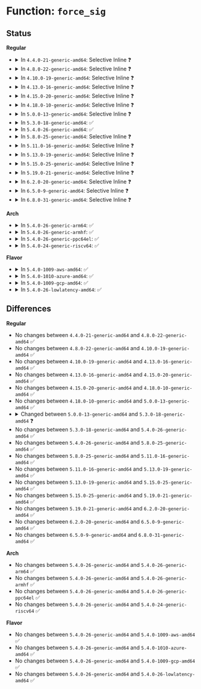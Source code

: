 # Function: <code>force_sig</code>

## Status
<b>Regular</b>
<ul>
<li>
<details>
<summary>In <code>4.4.0-21-generic-amd64</code>: Selective Inline ❓</summary>

```c
void force_sig(int sig, struct task_struct * p)
```

```json
{
  "name": "force_sig",
  "collision_type": "Unique Global",
  "inline_type": "Selective",
  "funcs": [
    {
      "addr": 18446744071579431168,
      "name": "force_sig",
      "external": true,
      "loc": "kernel/signal.c:1435",
      "file": "kernel/signal.c",
      "inline": "not declared, inlined",
      "caller_inline": [
        "kernel/signal.c:force_sigsegv"
      ],
      "caller_func": [
        "arch/x86/entry/vsyscall/vsyscall_64.c:emulate_vsyscall",
        "arch/x86/kernel/signal.c:signal_fault",
        "arch/x86/kernel/cpu/mcheck/mce.c:do_machine_check",
        "arch/x86/kernel/cpu/mcheck/mce.c:do_machine_check",
        "arch/x86/mm/mpx.c:mpx_handle_bd_fault",
        "arch/x86/mm/mpx.c:mpx_notify_unmap",
        "kernel/pid_namespace.c:reboot_pid_ns",
        "mm/memory-failure.c:memory_failure",
        "drivers/tty/tty_io.c:__do_SAK"
      ]
    }
  ],
  "symbols": [
    {
      "addr": 18446744071579431168,
      "name": "force_sig",
      "section": ".text",
      "bind": "STB_GLOBAL",
      "size": 24
    }
  ]
}
```
</details>
</li>
<li>
<details>
<summary>In <code>4.8.0-22-generic-amd64</code>: Selective Inline ❓</summary>

```c
void force_sig(int sig, struct task_struct * p)
```

```json
{
  "name": "force_sig",
  "collision_type": "Unique Global",
  "inline_type": "Selective",
  "funcs": [
    {
      "addr": 18446744071579446466,
      "name": "force_sig",
      "external": true,
      "loc": "kernel/signal.c:1435",
      "file": "kernel/signal.c",
      "inline": "not declared, inlined",
      "caller_inline": [
        "kernel/signal.c:force_sigsegv"
      ],
      "caller_func": [
        "arch/x86/entry/vsyscall/vsyscall_64.c:emulate_vsyscall",
        "arch/x86/kernel/signal.c:signal_fault",
        "arch/x86/kernel/cpu/mcheck/mce.c:do_machine_check",
        "arch/x86/mm/mpx.c:mpx_notify_unmap",
        "arch/x86/mm/mpx.c:mpx_handle_bd_fault",
        "kernel/pid_namespace.c:reboot_pid_ns",
        "mm/memory-failure.c:memory_failure",
        "drivers/tty/tty_io.c:__do_SAK"
      ]
    }
  ],
  "symbols": [
    {
      "addr": 18446744071579443568,
      "name": "force_sig",
      "section": ".text",
      "bind": "STB_GLOBAL",
      "size": 24
    }
  ]
}
```
</details>
</li>
<li>
<details>
<summary>In <code>4.10.0-19-generic-amd64</code>: Selective Inline ❓</summary>

```c
void force_sig(int sig, struct task_struct * p)
```

```json
{
  "name": "force_sig",
  "collision_type": "Unique Global",
  "inline_type": "Selective",
  "funcs": [
    {
      "addr": 18446744071579466834,
      "name": "force_sig",
      "external": true,
      "loc": "kernel/signal.c:1441",
      "file": "kernel/signal.c",
      "inline": "not declared, inlined",
      "caller_inline": [
        "kernel/signal.c:force_sigsegv"
      ],
      "caller_func": [
        "arch/x86/entry/vsyscall/vsyscall_64.c:emulate_vsyscall",
        "arch/x86/kernel/signal.c:signal_fault",
        "arch/x86/kernel/cpu/mcheck/mce.c:do_machine_check",
        "arch/x86/mm/mpx.c:mpx_notify_unmap",
        "arch/x86/mm/mpx.c:mpx_handle_bd_fault",
        "kernel/pid_namespace.c:reboot_pid_ns",
        "mm/memory-failure.c:memory_failure",
        "drivers/tty/tty_io.c:__do_SAK"
      ]
    }
  ],
  "symbols": [
    {
      "addr": 18446744071579463936,
      "name": "force_sig",
      "section": ".text",
      "bind": "STB_GLOBAL",
      "size": 24
    }
  ]
}
```
</details>
</li>
<li>
<details>
<summary>In <code>4.13.0-16-generic-amd64</code>: Selective Inline ❓</summary>

```c
void force_sig(int sig, struct task_struct * p)
```

```json
{
  "name": "force_sig",
  "collision_type": "Unique Global",
  "inline_type": "Selective",
  "funcs": [
    {
      "addr": 18446744071579455330,
      "name": "force_sig",
      "external": true,
      "loc": "kernel/signal.c:1463",
      "file": "kernel/signal.c",
      "inline": "not declared, inlined",
      "caller_inline": [
        "kernel/signal.c:force_sigsegv"
      ],
      "caller_func": [
        "arch/x86/entry/vsyscall/vsyscall_64.c:emulate_vsyscall",
        "arch/x86/kernel/signal.c:signal_fault",
        "arch/x86/kernel/cpu/mcheck/mce.c:do_machine_check",
        "arch/x86/mm/mpx.c:mpx_notify_unmap",
        "kernel/pid_namespace.c:reboot_pid_ns"
      ]
    }
  ],
  "symbols": [
    {
      "addr": 18446744071579452416,
      "name": "force_sig",
      "section": ".text",
      "bind": "STB_GLOBAL",
      "size": 24
    }
  ]
}
```
</details>
</li>
<li>
<details>
<summary>In <code>4.15.0-20-generic-amd64</code>: Selective Inline ❓</summary>

```c
void force_sig(int sig, struct task_struct * p)
```

```json
{
  "name": "force_sig",
  "collision_type": "Unique Global",
  "inline_type": "Selective",
  "funcs": [
    {
      "addr": 18446744071579483650,
      "name": "force_sig",
      "external": true,
      "loc": "kernel/signal.c:1464",
      "file": "kernel/signal.c",
      "inline": "not declared, inlined",
      "caller_inline": [
        "kernel/signal.c:force_sigsegv"
      ],
      "caller_func": [
        "arch/x86/entry/common.c:do_fast_syscall_32",
        "arch/x86/entry/common.c:do_fast_syscall_32",
        "arch/x86/entry/common.c:do_int80_syscall_32",
        "arch/x86/entry/common.c:do_syscall_64",
        "arch/x86/entry/vsyscall/vsyscall_64.c:emulate_vsyscall",
        "arch/x86/kernel/signal.c:signal_fault",
        "arch/x86/kernel/cpu/mcheck/mce.c:do_machine_check",
        "arch/x86/mm/mpx.c:mpx_notify_unmap",
        "kernel/pid_namespace.c:reboot_pid_ns"
      ]
    }
  ],
  "symbols": [
    {
      "addr": 18446744071579480736,
      "name": "force_sig",
      "section": ".text",
      "bind": "STB_GLOBAL",
      "size": 24
    }
  ]
}
```
</details>
</li>
<li>
<details>
<summary>In <code>4.18.0-10-generic-amd64</code>: Selective Inline ❓</summary>

```c
void force_sig(int sig, struct task_struct * p)
```

```json
{
  "name": "force_sig",
  "collision_type": "Unique Global",
  "inline_type": "Selective",
  "funcs": [
    {
      "addr": 18446744071579500146,
      "name": "force_sig",
      "external": true,
      "loc": "kernel/signal.c:1462",
      "file": "kernel/signal.c",
      "inline": "not declared, inlined",
      "caller_inline": [
        "kernel/signal.c:force_sigsegv"
      ],
      "caller_func": [
        "arch/x86/entry/common.c:do_fast_syscall_32",
        "arch/x86/entry/common.c:do_fast_syscall_32",
        "arch/x86/entry/common.c:do_int80_syscall_32",
        "arch/x86/entry/common.c:do_syscall_64",
        "arch/x86/entry/vsyscall/vsyscall_64.c:emulate_vsyscall",
        "arch/x86/kernel/signal.c:signal_fault",
        "arch/x86/kernel/cpu/mcheck/mce.c:do_machine_check",
        "arch/x86/mm/mpx.c:mpx_notify_unmap",
        "kernel/pid_namespace.c:reboot_pid_ns",
        "mm/memory-failure.c:kill_procs"
      ]
    }
  ],
  "symbols": [
    {
      "addr": 18446744071579496976,
      "name": "force_sig",
      "section": ".text",
      "bind": "STB_GLOBAL",
      "size": 24
    }
  ]
}
```
</details>
</li>
<li>
<details>
<summary>In <code>5.0.0-13-generic-amd64</code>: Selective Inline ❓</summary>

```c
void force_sig(int sig, struct task_struct * p)
```

```json
{
  "name": "force_sig",
  "collision_type": "Unique Global",
  "inline_type": "Selective",
  "funcs": [
    {
      "addr": 18446744071579533794,
      "name": "force_sig",
      "external": true,
      "loc": "kernel/signal.c:1549",
      "file": "kernel/signal.c",
      "inline": "not declared, inlined",
      "caller_inline": [
        "kernel/signal.c:force_sigsegv"
      ],
      "caller_func": [
        "arch/x86/entry/common.c:do_fast_syscall_32",
        "arch/x86/entry/common.c:do_fast_syscall_32",
        "arch/x86/entry/common.c:do_int80_syscall_32",
        "arch/x86/entry/common.c:do_syscall_64",
        "arch/x86/entry/vsyscall/vsyscall_64.c:emulate_vsyscall",
        "arch/x86/kernel/signal.c:signal_fault",
        "arch/x86/kernel/traps.c:do_general_protection",
        "arch/x86/kernel/traps.c:do_trap",
        "arch/x86/kernel/cpu/mce/core.c:do_machine_check",
        "arch/x86/kernel/uprobes.c:arch_uretprobe_hijack_return_addr",
        "arch/x86/mm/mpx.c:mpx_notify_unmap",
        "kernel/pid_namespace.c:reboot_pid_ns",
        "kernel/events/uprobes.c:uprobe_notify_resume",
        "kernel/events/uprobes.c:uprobe_notify_resume"
      ]
    }
  ],
  "symbols": [
    {
      "addr": 18446744071579530448,
      "name": "force_sig",
      "section": ".text",
      "bind": "STB_GLOBAL",
      "size": 24
    }
  ]
}
```
</details>
</li>
<li>
<details>
<summary>In <code>5.3.0-18-generic-amd64</code>: ✅</summary>

```c
void force_sig(int sig)
```

```json
{
  "name": "force_sig",
  "collision_type": "Unique Global",
  "inline_type": "No",
  "funcs": [
    {
      "addr": 18446744071579558832,
      "name": "force_sig",
      "external": true,
      "loc": "kernel/signal.c:1618",
      "file": "kernel/signal.c",
      "inline": "seen, unknown",
      "caller_inline": [],
      "caller_func": [
        "arch/x86/entry/common.c:do_fast_syscall_32",
        "arch/x86/entry/common.c:do_fast_syscall_32",
        "arch/x86/entry/common.c:do_int80_syscall_32",
        "arch/x86/entry/common.c:do_syscall_64",
        "arch/x86/entry/vsyscall/vsyscall_64.c:emulate_vsyscall",
        "arch/x86/kernel/signal.c:signal_fault",
        "arch/x86/kernel/traps.c:do_general_protection",
        "arch/x86/kernel/traps.c:do_trap",
        "arch/x86/kernel/cpu/mce/core.c:do_machine_check",
        "arch/x86/kernel/uprobes.c:arch_uretprobe_hijack_return_addr",
        "arch/x86/mm/mpx.c:mpx_notify_unmap",
        "kernel/signal.c:force_sigsegv",
        "kernel/signal.c:force_sigsegv",
        "kernel/events/uprobes.c:uprobe_notify_resume",
        "kernel/events/uprobes.c:handle_swbp"
      ]
    }
  ],
  "symbols": [
    {
      "addr": 18446744071579558832,
      "name": "force_sig",
      "section": ".text",
      "bind": "STB_GLOBAL",
      "size": 125
    }
  ]
}
```
</details>
</li>
<li>
<details>
<summary>In <code>5.4.0-26-generic-amd64</code>: ✅</summary>

```c
void force_sig(int sig)
```

```json
{
  "name": "force_sig",
  "collision_type": "Unique Global",
  "inline_type": "No",
  "funcs": [
    {
      "addr": 18446744071579584960,
      "name": "force_sig",
      "external": true,
      "loc": "kernel/signal.c:1623",
      "file": "kernel/signal.c",
      "inline": "seen, unknown",
      "caller_inline": [],
      "caller_func": [
        "arch/x86/entry/common.c:do_fast_syscall_32",
        "arch/x86/entry/common.c:do_fast_syscall_32",
        "arch/x86/entry/common.c:do_int80_syscall_32",
        "arch/x86/entry/common.c:do_syscall_64",
        "arch/x86/entry/vsyscall/vsyscall_64.c:emulate_vsyscall",
        "arch/x86/kernel/signal.c:signal_fault",
        "arch/x86/kernel/traps.c:do_general_protection",
        "arch/x86/kernel/traps.c:do_trap",
        "arch/x86/kernel/cpu/mce/core.c:do_machine_check",
        "arch/x86/kernel/uprobes.c:arch_uretprobe_hijack_return_addr",
        "arch/x86/mm/mpx.c:mpx_notify_unmap",
        "kernel/signal.c:force_sigsegv",
        "kernel/signal.c:force_sigsegv",
        "kernel/events/uprobes.c:uprobe_notify_resume",
        "kernel/events/uprobes.c:handle_swbp"
      ]
    }
  ],
  "symbols": [
    {
      "addr": 18446744071579584960,
      "name": "force_sig",
      "section": ".text",
      "bind": "STB_GLOBAL",
      "size": 125
    }
  ]
}
```
</details>
</li>
<li>
<details>
<summary>In <code>5.8.0-25-generic-amd64</code>: Selective Inline ❓</summary>

```c
void force_sig(int sig)
```

```json
{
  "name": "force_sig",
  "collision_type": "Unique Global",
  "inline_type": "Selective",
  "funcs": [
    {
      "addr": 18446744071579622123,
      "name": "force_sig",
      "external": true,
      "loc": "kernel/signal.c:1619",
      "file": "kernel/signal.c",
      "inline": "not declared, inlined",
      "caller_inline": [
        "kernel/signal.c:force_sigsegv"
      ],
      "caller_func": [
        "arch/x86/entry/common.c:__prepare_exit_to_usermode",
        "arch/x86/entry/vsyscall/vsyscall_64.c:emulate_vsyscall",
        "arch/x86/kernel/signal.c:signal_fault",
        "arch/x86/kernel/traps.c:exc_general_protection",
        "arch/x86/kernel/traps.c:do_trap",
        "arch/x86/kernel/cpu/mce/core.c:kill_me_maybe",
        "arch/x86/kernel/uprobes.c:arch_uretprobe_hijack_return_addr",
        "kernel/events/uprobes.c:uprobe_notify_resume",
        "kernel/events/uprobes.c:handle_swbp",
        "kernel/events/uprobes.c:handle_trampoline"
      ]
    }
  ],
  "symbols": [
    {
      "addr": 18446744071579621280,
      "name": "force_sig",
      "section": ".text",
      "bind": "STB_GLOBAL",
      "size": 96
    }
  ]
}
```
</details>
</li>
<li>
<details>
<summary>In <code>5.11.0-16-generic-amd64</code>: Selective Inline ❓</summary>

```c
void force_sig(int sig)
```

```json
{
  "name": "force_sig",
  "collision_type": "Unique Global",
  "inline_type": "Selective",
  "funcs": [
    {
      "addr": 18446744071579602427,
      "name": "force_sig",
      "external": true,
      "loc": "kernel/signal.c:1620",
      "file": "kernel/signal.c",
      "inline": "not declared, inlined",
      "caller_inline": [
        "kernel/signal.c:force_sigsegv"
      ],
      "caller_func": [
        "arch/x86/entry/vsyscall/vsyscall_64.c:emulate_vsyscall",
        "arch/x86/kernel/signal.c:signal_fault",
        "arch/x86/kernel/traps.c:exc_general_protection",
        "arch/x86/kernel/traps.c:do_trap",
        "arch/x86/kernel/cpu/mce/core.c:kill_me_maybe",
        "arch/x86/kernel/uprobes.c:arch_uretprobe_hijack_return_addr",
        "kernel/events/uprobes.c:uprobe_notify_resume",
        "kernel/events/uprobes.c:handle_swbp",
        "kernel/events/uprobes.c:handle_trampoline"
      ]
    }
  ],
  "symbols": [
    {
      "addr": 18446744071579601584,
      "name": "force_sig",
      "section": ".text",
      "bind": "STB_GLOBAL",
      "size": 96
    }
  ]
}
```
</details>
</li>
<li>
<details>
<summary>In <code>5.13.0-19-generic-amd64</code>: Selective Inline ❓</summary>

```c
void force_sig(int sig)
```

```json
{
  "name": "force_sig",
  "collision_type": "Unique Global",
  "inline_type": "Selective",
  "funcs": [
    {
      "addr": 18446744071579608043,
      "name": "force_sig",
      "external": true,
      "loc": "kernel/signal.c:1622",
      "file": "kernel/signal.c",
      "inline": "not declared, inlined",
      "caller_inline": [
        "kernel/signal.c:force_sigsegv"
      ],
      "caller_func": [
        "arch/x86/entry/vsyscall/vsyscall_64.c:emulate_vsyscall",
        "arch/x86/kernel/signal.c:signal_fault",
        "arch/x86/kernel/traps.c:exc_general_protection",
        "arch/x86/kernel/traps.c:do_trap",
        "arch/x86/kernel/cpu/mce/core.c:kill_me_maybe",
        "arch/x86/kernel/uprobes.c:arch_uretprobe_hijack_return_addr",
        "kernel/events/uprobes.c:uprobe_notify_resume",
        "kernel/events/uprobes.c:handle_swbp",
        "kernel/events/uprobes.c:handle_swbp"
      ]
    }
  ],
  "symbols": [
    {
      "addr": 18446744071579607088,
      "name": "force_sig",
      "section": ".text",
      "bind": "STB_GLOBAL",
      "size": 96
    }
  ]
}
```
</details>
</li>
<li>
<details>
<summary>In <code>5.15.0-25-generic-amd64</code>: Selective Inline ❓</summary>

```c
void force_sig(int sig)
```

```json
{
  "name": "force_sig",
  "collision_type": "Unique Global",
  "inline_type": "Selective",
  "funcs": [
    {
      "addr": 18446744071579683915,
      "name": "force_sig",
      "external": true,
      "loc": "kernel/signal.c:1648",
      "file": "kernel/signal.c",
      "inline": "not declared, inlined",
      "caller_inline": [
        "kernel/signal.c:signal_setup_done"
      ],
      "caller_func": [
        "arch/x86/entry/vsyscall/vsyscall_64.c:emulate_vsyscall",
        "arch/x86/kernel/signal.c:signal_fault",
        "arch/x86/kernel/traps.c:exc_general_protection",
        "arch/x86/kernel/traps.c:do_trap",
        "arch/x86/kernel/cpu/mce/core.c:kill_me_maybe",
        "arch/x86/kernel/uprobes.c:arch_uretprobe_hijack_return_addr",
        "arch/x86/mm/tlb.c:l1d_flush_force_sigbus",
        "kernel/events/uprobes.c:uprobe_notify_resume",
        "kernel/events/uprobes.c:uprobe_notify_resume",
        "kernel/events/uprobes.c:uprobe_notify_resume"
      ]
    }
  ],
  "symbols": [
    {
      "addr": 18446744071579683648,
      "name": "force_sig",
      "section": ".text",
      "bind": "STB_GLOBAL",
      "size": 98
    }
  ]
}
```
</details>
</li>
<li>
<details>
<summary>In <code>5.19.0-21-generic-amd64</code>: Selective Inline ❓</summary>

```c
void force_sig(int sig)
```

```json
{
  "name": "force_sig",
  "collision_type": "Unique Global",
  "inline_type": "Selective",
  "funcs": [
    {
      "addr": 18446744071579780822,
      "name": "force_sig",
      "external": true,
      "loc": "kernel/signal.c:1649",
      "file": "kernel/signal.c",
      "inline": "not declared, inlined",
      "caller_inline": [
        "kernel/signal.c:signal_setup_done"
      ],
      "caller_func": [
        "arch/x86/entry/vsyscall/vsyscall_64.c:emulate_vsyscall",
        "arch/x86/kernel/signal.c:signal_fault",
        "arch/x86/kernel/traps.c:handle_xfd_event",
        "arch/x86/kernel/traps.c:gp_user_force_sig_segv",
        "arch/x86/kernel/traps.c:do_trap",
        "arch/x86/kernel/cpu/mce/core.c:kill_me_maybe",
        "arch/x86/kernel/cpu/sgx/main.c:arch_memory_failure",
        "arch/x86/kernel/uprobes.c:arch_uretprobe_hijack_return_addr",
        "arch/x86/mm/tlb.c:l1d_flush_force_sigbus",
        "kernel/events/uprobes.c:uprobe_notify_resume",
        "kernel/events/uprobes.c:uprobe_notify_resume",
        "kernel/events/uprobes.c:uprobe_notify_resume",
        "security/safesetid/lsm.c:safesetid_task_fix_setgid",
        "security/safesetid/lsm.c:safesetid_task_fix_setuid"
      ]
    }
  ],
  "symbols": [
    {
      "addr": 18446744071579778672,
      "name": "force_sig",
      "section": ".text",
      "bind": "STB_GLOBAL",
      "size": 124
    }
  ]
}
```
</details>
</li>
<li>
<details>
<summary>In <code>6.2.0-20-generic-amd64</code>: Selective Inline ❓</summary>

```c
void force_sig(int sig)
```

```json
{
  "name": "force_sig",
  "collision_type": "Unique Global",
  "inline_type": "Selective",
  "funcs": [
    {
      "addr": 18446744071579913542,
      "name": "force_sig",
      "external": true,
      "loc": "kernel/signal.c:1650",
      "file": "kernel/signal.c",
      "inline": "not declared, inlined",
      "caller_inline": [
        "kernel/signal.c:signal_setup_done"
      ],
      "caller_func": [
        "arch/x86/entry/vsyscall/vsyscall_64.c:emulate_vsyscall",
        "arch/x86/kernel/signal.c:signal_fault",
        "arch/x86/kernel/traps.c:exc_virtualization_exception",
        "arch/x86/kernel/traps.c:handle_xfd_event",
        "arch/x86/kernel/traps.c:exc_general_protection",
        "arch/x86/kernel/traps.c:do_trap",
        "arch/x86/kernel/cpu/mce/core.c:kill_me_maybe",
        "arch/x86/kernel/cpu/sgx/main.c:arch_memory_failure",
        "arch/x86/kernel/uprobes.c:arch_uretprobe_hijack_return_addr",
        "arch/x86/mm/tlb.c:l1d_flush_force_sigbus",
        "kernel/events/uprobes.c:uprobe_notify_resume",
        "kernel/events/uprobes.c:uprobe_notify_resume",
        "kernel/events/uprobes.c:uprobe_notify_resume",
        "security/safesetid/lsm.c:safesetid_task_fix_setgroups",
        "security/safesetid/lsm.c:safesetid_task_fix_setgid",
        "security/safesetid/lsm.c:safesetid_task_fix_setuid"
      ]
    }
  ],
  "symbols": [
    {
      "addr": 18446744071579911360,
      "name": "force_sig",
      "section": ".text",
      "bind": "STB_GLOBAL",
      "size": 124
    }
  ]
}
```
</details>
</li>
<li>
<details>
<summary>In <code>6.5.0-9-generic-amd64</code>: Selective Inline ❓</summary>

```c
void force_sig(int sig)
```

```json
{
  "name": "force_sig",
  "collision_type": "Unique Global",
  "inline_type": "Selective",
  "funcs": [
    {
      "addr": 18446744071579963334,
      "name": "force_sig",
      "external": true,
      "loc": "kernel/signal.c:1656",
      "file": "kernel/signal.c",
      "inline": "not declared, inlined",
      "caller_inline": [
        "kernel/signal.c:signal_setup_done"
      ],
      "caller_func": [
        "arch/x86/entry/vsyscall/vsyscall_64.c:emulate_vsyscall",
        "arch/x86/kernel/signal.c:signal_fault",
        "arch/x86/kernel/traps.c:exc_virtualization_exception",
        "arch/x86/kernel/traps.c:handle_xfd_event",
        "arch/x86/kernel/traps.c:exc_general_protection",
        "arch/x86/kernel/traps.c:do_trap",
        "arch/x86/kernel/cpu/mce/core.c:kill_me_maybe",
        "arch/x86/kernel/cpu/sgx/main.c:arch_memory_failure",
        "arch/x86/kernel/uprobes.c:arch_uretprobe_hijack_return_addr",
        "arch/x86/mm/tlb.c:l1d_flush_force_sigbus",
        "kernel/events/uprobes.c:uprobe_notify_resume",
        "kernel/events/uprobes.c:uprobe_notify_resume",
        "kernel/events/uprobes.c:uprobe_notify_resume",
        "security/safesetid/lsm.c:safesetid_task_fix_setgroups",
        "security/safesetid/lsm.c:safesetid_task_fix_setgid",
        "security/safesetid/lsm.c:safesetid_task_fix_setuid"
      ]
    }
  ],
  "symbols": [
    {
      "addr": 18446744071579961152,
      "name": "force_sig",
      "section": ".text",
      "bind": "STB_GLOBAL",
      "size": 124
    }
  ]
}
```
</details>
</li>
<li>
<details>
<summary>In <code>6.8.0-31-generic-amd64</code>: Selective Inline ❓</summary>

```c
void force_sig(int sig)
```

```json
{
  "name": "force_sig",
  "collision_type": "Unique Global",
  "inline_type": "Selective",
  "funcs": [
    {
      "addr": 18446744071580002614,
      "name": "force_sig",
      "external": true,
      "loc": "kernel/signal.c:1662",
      "file": "kernel/signal.c",
      "inline": "not declared, inlined",
      "caller_inline": [
        "kernel/signal.c:signal_setup_done"
      ],
      "caller_func": [
        "arch/x86/entry/vsyscall/vsyscall_64.c:emulate_vsyscall",
        "arch/x86/kernel/signal.c:signal_fault",
        "arch/x86/kernel/traps.c:exc_virtualization_exception",
        "arch/x86/kernel/traps.c:handle_xfd_event",
        "arch/x86/kernel/traps.c:exc_general_protection",
        "arch/x86/kernel/traps.c:do_trap",
        "arch/x86/kernel/cpu/mce/core.c:kill_me_maybe",
        "arch/x86/kernel/cpu/sgx/main.c:arch_memory_failure",
        "arch/x86/kernel/uprobes.c:arch_uretprobe_hijack_return_addr",
        "arch/x86/mm/tlb.c:l1d_flush_force_sigbus",
        "kernel/events/uprobes.c:uprobe_notify_resume",
        "kernel/events/uprobes.c:uprobe_notify_resume",
        "kernel/events/uprobes.c:uprobe_notify_resume",
        "security/safesetid/lsm.c:safesetid_task_fix_setgroups",
        "security/safesetid/lsm.c:safesetid_task_fix_setgid",
        "security/safesetid/lsm.c:safesetid_task_fix_setuid"
      ]
    }
  ],
  "symbols": [
    {
      "addr": 18446744071580000400,
      "name": "force_sig",
      "section": ".text",
      "bind": "STB_GLOBAL",
      "size": 124
    }
  ]
}
```
</details>
</li>
</ul>
<b>Arch</b>
<ul>
<li>
<details>
<summary>In <code>5.4.0-26-generic-arm64</code>: ✅</summary>

```c
void force_sig(int sig)
```

```json
{
  "name": "force_sig",
  "collision_type": "Unique Global",
  "inline_type": "No",
  "funcs": [
    {
      "addr": 18446603336490748528,
      "name": "force_sig",
      "external": true,
      "loc": "kernel/signal.c:1623",
      "file": "kernel/signal.c",
      "inline": "seen, unknown",
      "caller_inline": [],
      "caller_func": [
        "arch/arm64/kernel/signal.c:do_notify_resume",
        "kernel/signal.c:force_sigsegv",
        "kernel/signal.c:force_sigsegv",
        "kernel/events/uprobes.c:uprobe_notify_resume",
        "kernel/events/uprobes.c:uprobe_notify_resume"
      ]
    }
  ],
  "symbols": [
    {
      "addr": 18446603336490748528,
      "name": "force_sig",
      "section": ".text",
      "bind": "STB_GLOBAL",
      "size": 112
    }
  ]
}
```
</details>
</li>
<li>
<details>
<summary>In <code>5.4.0-26-generic-armhf</code>: ✅</summary>

```c
void force_sig(int sig)
```

```json
{
  "name": "force_sig",
  "collision_type": "Unique Global",
  "inline_type": "No",
  "funcs": [
    {
      "addr": 3224797736,
      "name": "force_sig",
      "external": true,
      "loc": "kernel/signal.c:1623",
      "file": "kernel/signal.c",
      "inline": "seen, unknown",
      "caller_inline": [],
      "caller_func": [
        "arch/arm/kernel/signal.c:addr_limit_check_failed",
        "arch/arm/kernel/signal.c:sys_rt_sigreturn",
        "arch/arm/kernel/signal.c:sys_sigreturn",
        "kernel/signal.c:force_sigsegv",
        "kernel/events/uprobes.c:uprobe_notify_resume",
        "kernel/events/uprobes.c:handle_swbp"
      ]
    }
  ],
  "symbols": [
    {
      "addr": 3224797736,
      "name": "force_sig",
      "section": ".text",
      "bind": "STB_GLOBAL",
      "size": 148
    }
  ]
}
```
</details>
</li>
<li>
<details>
<summary>In <code>5.4.0-26-generic-ppc64el</code>: ✅</summary>

```c
void force_sig(int sig)
```

```json
{
  "name": "force_sig",
  "collision_type": "Unique Global",
  "inline_type": "No",
  "funcs": [
    {
      "addr": 13835058055283573536,
      "name": "force_sig",
      "external": true,
      "loc": "kernel/signal.c:1623",
      "file": "kernel/signal.c",
      "inline": "seen, unknown",
      "caller_inline": [],
      "caller_func": [
        "arch/powerpc/kernel/signal_32.c:compat_sys_sigreturn",
        "arch/powerpc/kernel/signal_32.c:compat_sys_rt_sigreturn",
        "arch/powerpc/kernel/signal.c:do_notify_resume",
        "arch/powerpc/kernel/signal_64.c:sys_rt_sigreturn",
        "kernel/signal.c:force_sigsegv",
        "kernel/signal.c:force_sigsegv",
        "kernel/events/uprobes.c:uprobe_notify_resume",
        "kernel/events/uprobes.c:handle_swbp"
      ]
    }
  ],
  "symbols": [
    {
      "addr": 13835058055283573536,
      "name": "force_sig",
      "section": ".text",
      "bind": "STB_GLOBAL",
      "size": 140
    }
  ]
}
```
</details>
</li>
<li>
<details>
<summary>In <code>5.4.0-24-generic-riscv64</code>: ✅</summary>

```c
void force_sig(int sig)
```

```json
{
  "name": "force_sig",
  "collision_type": "Unique Global",
  "inline_type": "No",
  "funcs": [
    {
      "addr": 18446743936271451786,
      "name": "force_sig",
      "external": true,
      "loc": "kernel/signal.c:1623",
      "file": "kernel/signal.c",
      "inline": "seen, unknown",
      "caller_inline": [],
      "caller_func": [
        "arch/riscv/kernel/signal.c:sys_rt_sigreturn",
        "kernel/signal.c:force_sigsegv"
      ]
    }
  ],
  "symbols": [
    {
      "addr": 18446743936271451786,
      "name": "force_sig",
      "section": ".text",
      "bind": "STB_GLOBAL",
      "size": 82
    }
  ]
}
```
</details>
</li>
</ul>
<b>Flavor</b>
<ul>
<li>
<details>
<summary>In <code>5.4.0-1009-aws-amd64</code>: ✅</summary>

```c
void force_sig(int sig)
```

```json
{
  "name": "force_sig",
  "collision_type": "Unique Global",
  "inline_type": "No",
  "funcs": [
    {
      "addr": 18446744071579561264,
      "name": "force_sig",
      "external": true,
      "loc": "kernel/signal.c:1623",
      "file": "kernel/signal.c",
      "inline": "seen, unknown",
      "caller_inline": [],
      "caller_func": [
        "arch/x86/entry/common.c:do_fast_syscall_32",
        "arch/x86/entry/common.c:do_fast_syscall_32",
        "arch/x86/entry/common.c:do_int80_syscall_32",
        "arch/x86/entry/common.c:do_syscall_64",
        "arch/x86/entry/vsyscall/vsyscall_64.c:emulate_vsyscall",
        "arch/x86/kernel/signal.c:signal_fault",
        "arch/x86/kernel/traps.c:do_general_protection",
        "arch/x86/kernel/traps.c:do_trap",
        "arch/x86/kernel/cpu/mce/core.c:do_machine_check",
        "arch/x86/kernel/uprobes.c:arch_uretprobe_hijack_return_addr",
        "arch/x86/mm/mpx.c:mpx_notify_unmap",
        "kernel/signal.c:force_sigsegv",
        "kernel/signal.c:force_sigsegv",
        "kernel/events/uprobes.c:uprobe_notify_resume",
        "kernel/events/uprobes.c:handle_swbp"
      ]
    }
  ],
  "symbols": [
    {
      "addr": 18446744071579561264,
      "name": "force_sig",
      "section": ".text",
      "bind": "STB_GLOBAL",
      "size": 125
    }
  ]
}
```
</details>
</li>
<li>
<details>
<summary>In <code>5.4.0-1010-azure-amd64</code>: ✅</summary>

```c
void force_sig(int sig)
```

```json
{
  "name": "force_sig",
  "collision_type": "Unique Global",
  "inline_type": "No",
  "funcs": [
    {
      "addr": 18446744071579489920,
      "name": "force_sig",
      "external": true,
      "loc": "kernel/signal.c:1623",
      "file": "kernel/signal.c",
      "inline": "seen, unknown",
      "caller_inline": [],
      "caller_func": [
        "arch/x86/entry/common.c:do_fast_syscall_32",
        "arch/x86/entry/common.c:do_fast_syscall_32",
        "arch/x86/entry/common.c:do_int80_syscall_32",
        "arch/x86/entry/common.c:do_syscall_64",
        "arch/x86/entry/vsyscall/vsyscall_64.c:emulate_vsyscall",
        "arch/x86/kernel/signal.c:signal_fault",
        "arch/x86/kernel/traps.c:do_general_protection",
        "arch/x86/kernel/traps.c:do_trap",
        "arch/x86/kernel/cpu/mce/core.c:do_machine_check",
        "arch/x86/kernel/uprobes.c:arch_uretprobe_hijack_return_addr",
        "arch/x86/mm/mpx.c:mpx_notify_unmap",
        "kernel/signal.c:force_sigsegv",
        "kernel/signal.c:force_sigsegv",
        "kernel/events/uprobes.c:uprobe_notify_resume",
        "kernel/events/uprobes.c:handle_swbp"
      ]
    }
  ],
  "symbols": [
    {
      "addr": 18446744071579489920,
      "name": "force_sig",
      "section": ".text",
      "bind": "STB_GLOBAL",
      "size": 125
    }
  ]
}
```
</details>
</li>
<li>
<details>
<summary>In <code>5.4.0-1009-gcp-amd64</code>: ✅</summary>

```c
void force_sig(int sig)
```

```json
{
  "name": "force_sig",
  "collision_type": "Unique Global",
  "inline_type": "No",
  "funcs": [
    {
      "addr": 18446744071579558544,
      "name": "force_sig",
      "external": true,
      "loc": "kernel/signal.c:1623",
      "file": "kernel/signal.c",
      "inline": "seen, unknown",
      "caller_inline": [],
      "caller_func": [
        "arch/x86/entry/common.c:do_fast_syscall_32",
        "arch/x86/entry/common.c:do_fast_syscall_32",
        "arch/x86/entry/common.c:do_int80_syscall_32",
        "arch/x86/entry/common.c:do_syscall_64",
        "arch/x86/entry/vsyscall/vsyscall_64.c:emulate_vsyscall",
        "arch/x86/kernel/signal.c:signal_fault",
        "arch/x86/kernel/traps.c:do_general_protection",
        "arch/x86/kernel/traps.c:do_trap",
        "arch/x86/kernel/cpu/mce/core.c:do_machine_check",
        "arch/x86/kernel/uprobes.c:arch_uretprobe_hijack_return_addr",
        "arch/x86/mm/mpx.c:mpx_notify_unmap",
        "kernel/signal.c:force_sigsegv",
        "kernel/signal.c:force_sigsegv",
        "kernel/events/uprobes.c:uprobe_notify_resume",
        "kernel/events/uprobes.c:handle_swbp"
      ]
    }
  ],
  "symbols": [
    {
      "addr": 18446744071579558544,
      "name": "force_sig",
      "section": ".text",
      "bind": "STB_GLOBAL",
      "size": 125
    }
  ]
}
```
</details>
</li>
<li>
<details>
<summary>In <code>5.4.0-26-lowlatency-amd64</code>: ✅</summary>

```c
void force_sig(int sig)
```

```json
{
  "name": "force_sig",
  "collision_type": "Unique Global",
  "inline_type": "No",
  "funcs": [
    {
      "addr": 18446744071579591936,
      "name": "force_sig",
      "external": true,
      "loc": "kernel/signal.c:1623",
      "file": "kernel/signal.c",
      "inline": "seen, unknown",
      "caller_inline": [],
      "caller_func": [
        "arch/x86/entry/common.c:do_fast_syscall_32",
        "arch/x86/entry/common.c:do_fast_syscall_32",
        "arch/x86/entry/common.c:do_int80_syscall_32",
        "arch/x86/entry/common.c:do_syscall_64",
        "arch/x86/entry/vsyscall/vsyscall_64.c:emulate_vsyscall",
        "arch/x86/kernel/signal.c:signal_fault",
        "arch/x86/kernel/traps.c:do_general_protection",
        "arch/x86/kernel/traps.c:do_trap",
        "arch/x86/kernel/cpu/mce/core.c:do_machine_check",
        "arch/x86/kernel/uprobes.c:arch_uretprobe_hijack_return_addr",
        "arch/x86/mm/mpx.c:mpx_notify_unmap",
        "kernel/signal.c:force_sigsegv",
        "kernel/signal.c:force_sigsegv",
        "kernel/events/uprobes.c:uprobe_notify_resume",
        "kernel/events/uprobes.c:handle_swbp"
      ]
    }
  ],
  "symbols": [
    {
      "addr": 18446744071579591936,
      "name": "force_sig",
      "section": ".text",
      "bind": "STB_GLOBAL",
      "size": 125
    }
  ]
}
```
</details>
</li>
</ul>

## Differences
<b>Regular</b>
<ul>
<li>
No changes between <code>4.4.0-21-generic-amd64</code> and <code>4.8.0-22-generic-amd64</code> ✅
</li>
<li>
No changes between <code>4.8.0-22-generic-amd64</code> and <code>4.10.0-19-generic-amd64</code> ✅
</li>
<li>
No changes between <code>4.10.0-19-generic-amd64</code> and <code>4.13.0-16-generic-amd64</code> ✅
</li>
<li>
No changes between <code>4.13.0-16-generic-amd64</code> and <code>4.15.0-20-generic-amd64</code> ✅
</li>
<li>
No changes between <code>4.15.0-20-generic-amd64</code> and <code>4.18.0-10-generic-amd64</code> ✅
</li>
<li>
No changes between <code>4.18.0-10-generic-amd64</code> and <code>5.0.0-13-generic-amd64</code> ✅
</li>
<li>
<details>
<summary>Changed between <code>5.0.0-13-generic-amd64</code> and <code>5.3.0-18-generic-amd64</code> ❓</summary>
<ul>
<li>
<b>Param removed. </b>
<code>struct task_struct * p</code>
</li>
</ul>
</details>
</li>
<li>
No changes between <code>5.3.0-18-generic-amd64</code> and <code>5.4.0-26-generic-amd64</code> ✅
</li>
<li>
No changes between <code>5.4.0-26-generic-amd64</code> and <code>5.8.0-25-generic-amd64</code> ✅
</li>
<li>
No changes between <code>5.8.0-25-generic-amd64</code> and <code>5.11.0-16-generic-amd64</code> ✅
</li>
<li>
No changes between <code>5.11.0-16-generic-amd64</code> and <code>5.13.0-19-generic-amd64</code> ✅
</li>
<li>
No changes between <code>5.13.0-19-generic-amd64</code> and <code>5.15.0-25-generic-amd64</code> ✅
</li>
<li>
No changes between <code>5.15.0-25-generic-amd64</code> and <code>5.19.0-21-generic-amd64</code> ✅
</li>
<li>
No changes between <code>5.19.0-21-generic-amd64</code> and <code>6.2.0-20-generic-amd64</code> ✅
</li>
<li>
No changes between <code>6.2.0-20-generic-amd64</code> and <code>6.5.0-9-generic-amd64</code> ✅
</li>
<li>
No changes between <code>6.5.0-9-generic-amd64</code> and <code>6.8.0-31-generic-amd64</code> ✅
</li>
</ul>
<b>Arch</b>
<ul>
<li>
No changes between <code>5.4.0-26-generic-amd64</code> and <code>5.4.0-26-generic-arm64</code> ✅
</li>
<li>
No changes between <code>5.4.0-26-generic-amd64</code> and <code>5.4.0-26-generic-armhf</code> ✅
</li>
<li>
No changes between <code>5.4.0-26-generic-amd64</code> and <code>5.4.0-26-generic-ppc64el</code> ✅
</li>
<li>
No changes between <code>5.4.0-26-generic-amd64</code> and <code>5.4.0-24-generic-riscv64</code> ✅
</li>
</ul>
<b>Flavor</b>
<ul>
<li>
No changes between <code>5.4.0-26-generic-amd64</code> and <code>5.4.0-1009-aws-amd64</code> ✅
</li>
<li>
No changes between <code>5.4.0-26-generic-amd64</code> and <code>5.4.0-1010-azure-amd64</code> ✅
</li>
<li>
No changes between <code>5.4.0-26-generic-amd64</code> and <code>5.4.0-1009-gcp-amd64</code> ✅
</li>
<li>
No changes between <code>5.4.0-26-generic-amd64</code> and <code>5.4.0-26-lowlatency-amd64</code> ✅
</li>
</ul>
